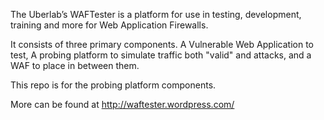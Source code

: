 The Uberlab’s WAFTester is a platform for use in testing, development, training and more for Web Application Firewalls. 

It consists of three primary components. A Vulnerable Web Application to test, A probing platform to simulate traffic both "valid" and attacks, and a WAF to place in between them. 

This repo is for the probing platform components. 


More can be found at http://waftester.wordpress.com/ 
